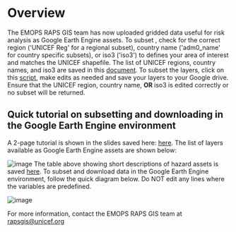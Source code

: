 # Overview

The EMOPS RAPS GIS team has now uploaded gridded data useful for risk analysis as Google Earth Engine assets. To subset , check for the correct region ('UNICEF Reg' for a regional subset), country name ('adm0_name' for country specific subsets), or iso3 ('iso3') to defines your area of interest and matches the UNICEF shapefile. The list of UNICEF regions, country names, and iso3 are saved in this <a href="https://github.com/emopsraps/Subsets/blob/main/UNICEF_Geosight_Country_id.csv">document</a>. To subset the layers, click on this <a href="https://code.earthengine.google.com/?scriptPath=users%2Femopsraps%2FScripts%3ASubset%20gridded%20data%20by%20country%20or%20region%2020240924">script</a>, make edits as needed and save your layers to your Google drive. Ensure that the UNICEF region, country name, <b>OR</b> iso3 is edited correctly or no subset will be returned.

## Quick tutorial on subsetting and downloading in the Google Earth Engine environment
A 2-page tutorial is shown in the slides saved here: <a href="https://github.com/emopsraps/Subset-gridded-data-Using-GEE/blob/main/Gridded%20data%20subset%20using%20GEE.pdf">here</a>. The list of layers available as Google Earth Engine assets are shown below:

![image](https://github.com/user-attachments/assets/5e7577db-5580-4579-a61a-d1e25115449a)
The table above showing short descriptions of hazard assets is saved <a href="https://github.com/emopsraps/Subset-gridded-data-Using-GEE/blob/main/Hazard%20asset%20name%20description.csv">here</a>. To subset and download data in the Google Earth Engine environment, follow the quick diagram below. Do NOT edit any lines where the variables are predefined.

![image](https://github.com/user-attachments/assets/c9e80d03-66bd-4b84-bbf1-140cd4441049) 



 


For more information, contact the EMOPS RAPS GIS team at rapsgis@unicef.org

 




